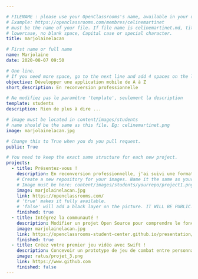 ```yaml
---

# FILENAME : please use your OpenClassrooms's name, available in your url.
# Example: https://openclassrooms.com/membres/celinemartinet
# must be the name of your file. If file name is celinemartinet.md, title is celinemartinet.
# lowercase, no blank space, Capital case or special character.
title: marjolainelacan

# First name or full name
name: Marjolaine
date: 2020-08-07 09:50

# One line.
# If you need more space, go to the next line and add 4 spaces on the left, as in 'description'.
objective: Développer une application mobile de A à Z
short_description: En reconversion professionnelle

# Ne modifiez pas le paramètre 'template', seulement la description
template: students
description: Rien de plus à dire ...

# image must be located in content/images/students
# name should be the same as this file. Eg: celinemartinet.png
image: marjolainelacan.jpg

# Change this to True when you do you pull request.
public: True

# You need to keep the exact same structure for each new project.
projects:
  - title: Présentez-vous !
    description: En reconversion professionnelle, j'ai suivi une formation de développeur Web. Formation insuffisante pour trouver du travail, donc je me spécialise dans le développement mobile.
    # Create a new repository for your images. Name it the same as your nickname and profile picture.
    # Image must be here: content/images/students/yourrepo/project1.png
    image: marjolainelacan.jpg
    link: https://openclassrooms.com/
    # 'true' makes it fully available.
    # 'false' will add a black layer on the picture. IT WILL BE PUBLIC!
    finished: true
  - title: Intégrez la communauté !
    description: Modifier un projet Open Source pour comprendre le fonctionnement de Git, de Github et des pull requests. 
    image: marjolainelacan.jpg
    link: https://openclassrooms-student-center.github.io/presentation/students/marjolainelacan.html
    finished: true
  - title: Créez votre premier jeu vidéo avec Swift !
    description: Concevoir un prototype de jeu de combat entre personnages avec Swift
    image: ratus/projet_3.png
    link: https://www.github.com
    finished: false
---
```

